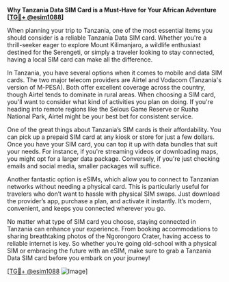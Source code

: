 **Why Tanzania Data SIM Card is a Must-Have for Your African Adventure [[TG💪+ @esim1088](https://t.me/s/esim1088)]**

When planning your trip to Tanzania, one of the most essential items you should consider is a reliable Tanzania Data SIM card. Whether you're a thrill-seeker eager to explore Mount Kilimanjaro, a wildlife enthusiast destined for the Serengeti, or simply a traveler looking to stay connected, having a local SIM card can make all the difference. 

In Tanzania, you have several options when it comes to mobile and data SIM cards. The two major telecom providers are Airtel and Vodacom (Tanzania's version of M-PESA). Both offer excellent coverage across the country, though Airtel tends to dominate in rural areas. When choosing a SIM card, you'll want to consider what kind of activities you plan on doing. If you're heading into remote regions like the Selous Game Reserve or Ruaha National Park, Airtel might be your best bet for consistent service.

One of the great things about Tanzania’s SIM cards is their affordability. You can pick up a prepaid SIM card at any kiosk or store for just a few dollars. Once you have your SIM card, you can top it up with data bundles that suit your needs. For instance, if you're streaming videos or downloading maps, you might opt for a larger data package. Conversely, if you're just checking emails and social media, smaller packages will suffice.

Another fantastic option is eSIMs, which allow you to connect to Tanzanian networks without needing a physical card. This is particularly useful for travelers who don’t want to hassle with physical SIM swaps. Just download the provider’s app, purchase a plan, and activate it instantly. It’s modern, convenient, and keeps you connected wherever you go.

No matter what type of SIM card you choose, staying connected in Tanzania can enhance your experience. From booking accommodations to sharing breathtaking photos of the Ngorongoro Crater, having access to reliable internet is key. So whether you’re going old-school with a physical SIM or embracing the future with an eSIM, make sure to grab a Tanzania Data SIM card before you embark on your journey!

[[TG💪+ @esim1088](https://t.me/s/esim1088) ![Image](https://i.postimg.cc/Y0z9fWf4/image.png)]